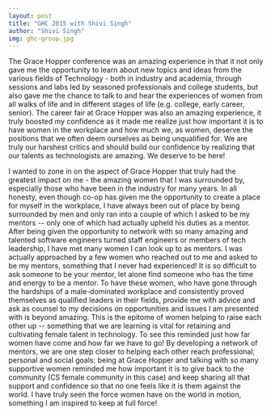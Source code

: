 ```yaml
---
layout: post
title: "GHC 2015 with Shivi Singh"
author: "Shivi Singh"
img: ghc-group.jpg
---
```


The Grace Hopper conference was an amazing experience in that it not only gave me the opportunity to learn about new topics and ideas from the various fields of Technology - both in industry and academia, through sessions and labs led by seasoned professionals and college students, but also gave me the chance to talk to and hear the experiences of women from all walks of life and in different stages of life (e.g. college, early career, senior). The career fair at Grace Hopper was also an amazing experience, it truly boosted my confidence as it made me realize just how important it is to have women in the workplace and how much we, as women, deserve the positions that we often deem ourselves as being unqualified for. We are truly our harshest critics and should build our confidence by realizing that our talents as technologists are amazing. We deserve to be here!

I wanted to zone in on the aspect of Grace Hopper that truly had the greatest impact on me - the amazing women that I was surrounded by, especially those who have been in the industry for many years. In all honesty, even though co-op has given me the opportunity to create a place for myself in the workplace, I have always been out of place by being surrounded by men and only ran into a couple of which I asked to be my mentors -- only one of which had actually upheld his duties as a mentor. After being given the opportunity to network with so many amazing and talented software engineers turned staff engineers or members of tech leadership, I have met many women I can look up to as mentors. I was actually approached by a few women who reached out to me and asked to be my mentors, something that I never had experienced! It is so difficult to ask someone to be your mentor, let alone find someone who has the time and energy to be a mentor. To have these women, who have gone through the hardships of a male-dominated workplace and consistently proved themselves as qualified leaders in their fields, provide me with advice and ask as counsel to my decisions on opportunities and issues I am presented with is beyond amazing. This is the epitome of women helping to raise each other up -- something that we are learning is vital for retaining and cultivating female talent in technology. To see this reminded just how far women have come and how far we have to go! By developing a network of mentors, we are one step closer to helping each other reach professional, personal and social goals; being at Grace Hopper and talking with so many supportive women reminded me how important it is to give back to the community (CS female community in this case) and keep sharing all that support and confidence so that no one feels like it is them against the world. I have truly seen the force women have on the world in motion, something I am inspired to keep at full force!

